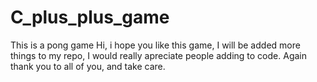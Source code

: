 # C_plus_plus_game
This is a pong game
Hi, i hope you like this game, I will be added more things to my repo, I would really apreciate people adding to code. 
Again thank you to all of you, and take care.
